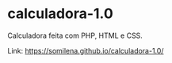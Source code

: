 # calculadora-1.0
Calculadora feita com PHP, HTML e CSS.

Link: https://somilena.github.io/calculadora-1.0/
